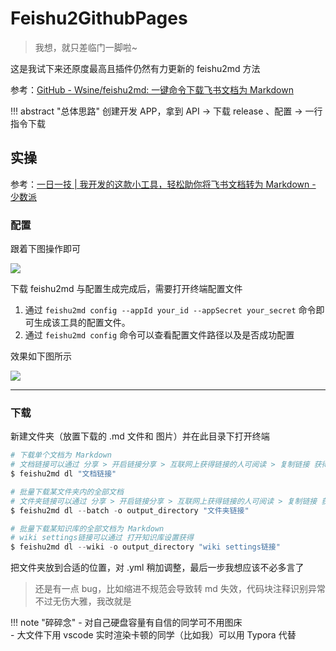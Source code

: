 
# Feishu2GithubPages

<div id="progress-container">
  <div id="progress-bar"></div>
</div>

> 我想，就只差临门一脚啦~

这是我试下来还原度最高且插件仍然有力更新的 feishu2md 方法

参考：[GitHub - Wsine/feishu2md: 一键命令下载飞书文档为 Markdown](https://github.com/Wsine/feishu2md)

!!! abstract "总体思路"
    创建开发 APP，拿到 API → 下载 release 、配置 → 一行指令下载

## 实操
参考：[一日一技 | 我开发的这款小工具，轻松助你将飞书文档转为 Markdown - 少数派](https://sspai.com/post/73386)

### 配置

跟着下图操作即可

![](https://cdn.jsdelivr.net/gh/dixiLOG/blogStatic/DZqQbsmLjof0X1x4fMKcf3nPneh.png)

下载 feishu2md 与配置生成完成后，需要打开终端配置文件

1. 通过 `feishu2md config --appId your_id --appSecret your_secret` 命令即可生成该工具的配置文件。
2. 通过 `feishu2md config` 命令可以查看配置文件路径以及是否成功配置

效果如下图所示

![](https://cdn.jsdelivr.net/gh/dixiLOG/blogStatic/Sq6gbsQvnotlsxxCZRGc2Eu8nfg.png)

---

### 下载

新建文件夹（放置下载的 .md 文件和 图片）并在此目录下打开终端  

```powershell title="关于下载命令，截止 v2.4.0，有"
# 下载单个文档为 Markdown
# 文档链接可以通过 分享 > 开启链接分享 > 互联网上获得链接的人可阅读 > 复制链接 获得
$ feishu2md dl "文档链接"

# 批量下载某文件夹内的全部文档
# 文件夹链接可以通过 分享 > 开启链接分享 > 互联网上获得链接的人可阅读 > 复制链接 获得
$ feishu2md dl --batch -o output_directory "文件夹链接"

# 批量下载某知识库的全部文档为 Markdown
# wiki settings链接可以通过 打开知识库设置获得
$ feishu2md dl --wiki -o output_directory "wiki settings链接"
```

把文件夹放到合适的位置，对 .yml 稍加调整，最后一步我想应该不必多言了

> 还是有一点 bug，比如缩进不规范会导致转 md 失效，代码块注释识别异常  
> 不过无伤大雅，我改就是

!!! note "碎碎念"
    - 对自己硬盘容量有自信的同学可不用图床  
    - 大文件下用 vscode 实时渲染卡顿的同学（比如我）可以用 Typora 代替
